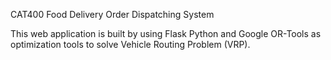 CAT400
Food Delivery Order Dispatching System

This web application is built by using Flask Python and Google OR-Tools as optimization tools to solve Vehicle Routing Problem (VRP). 
